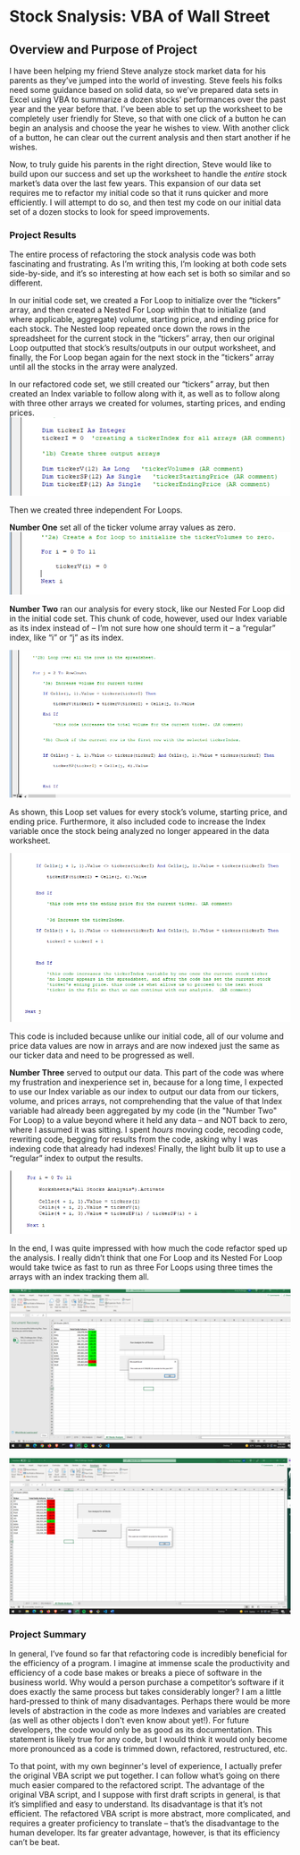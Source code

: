# Stock Snalysis: VBA of Wall Street


## Overview and Purpose of Project

I have been helping my friend Steve analyze stock market data for his parents as they’ve jumped into the world of investing. Steve feels his folks need some guidance based on solid data, so we’ve prepared data sets in Excel using VBA to summarize a dozen stocks’ performances over the past year and the year before that. I’ve been able to set up the worksheet to be completely user friendly for Steve, so that with one click of a button he can begin an analysis and choose the year he wishes to view. With another click of a button, he can clear out the current analysis and then start another if he wishes. 

Now, to truly guide his parents in the right direction, Steve would like to build upon our success and set up the worksheet to handle the *entire* stock market’s data over the last few years. This expansion of our data set requires me to refactor my initial code so that it runs quicker and more efficiently. I will attempt to do so, and then test my code on our initial data set of a dozen stocks to look for speed improvements. 


### Project Results 

The entire process of refactoring the stock analysis code was both fascinating and frustrating. As I’m writing this, I’m looking at both code sets side-by-side, and it’s so interesting at how each set is both so similar and so different. 

In our initial code set, we created a For Loop to initialize over the “tickers” array, and then created a Nested For Loop within that to initialize (and where applicable, aggregate) volume, starting price, and ending price for each stock. The Nested loop repeated once down the rows in the spreadsheet for the current stock in the “tickers” array, then our original Loop outputted that stock’s results/outputs in our output worksheet, and finally, the For Loop began again for the next stock in the ”tickers” array until all the stocks in the array were analyzed. 

In our refactored code set, we still created our “tickers” array, but then created an Index variable to follow along with it, as well as to follow along with three other arrays we created for volumes, starting prices, and ending prices. ![](/Resources/TI_Array.png) 

Then we created three independent For Loops. 

**Number One** set all of the ticker volume array values as zero.
![](/Resources/Vol_Loop.png)

**Number Two** ran our analysis for every stock, like our Nested For Loop did in the initial code set. This chunk of code, however, used our Index variable as its index instead of – I’m not sure how one should term it – a “regular” index, like “i” or “j” as its index. 

![](/Resources/FL_Vol_SP.png)

As shown, this Loop set values for every stock’s volume, starting price, and ending price. Furthermore, it also included code to increase the Index variable once the stock being analyzed no longer appeared in the data worksheet. 

![](/Resources/EP_TickerI_EndL.png)

This code is included because unlike our initial code, all of our volume and price data values are now in arrays and are now indexed just the same as our ticker data and need to be progressed as well. 

**Number Three** served to output our data. This part of the code was where my frustration and inexperience set in, because for a long time, I expected to use our Index variable as our index to output our data from our tickers, volume, and prices arrays, not comprehending that the value of that Index variable had already been aggregated by my code (in the "Number Two" For Loop) to a value beyond where it held any data – and NOT back to zero, where I assumed it was sitting. I spent *hours* moving code, recoding code, rewriting code, begging for results from the code, asking why I was indexing code that already had indexes! Finally, the light bulb lit up to use a “regular” index to output the results. 

![](/Resources/Output.png)


In the end, I was quite impressed with how much the code refactor sped up the analysis. I really didn’t think that one For Loop and its Nested For Loop would take twice as fast to run as three For Loops using three times the arrays with an index tracking them all.

![](/Resources/VBA_Challenge_2017.png)

![](/Resources/VBA_Challenge_2018.png)


### Project Summary


In general, I’ve found so far that refactoring code is incredibly beneficial for the efficiency of a program. I imagine at immense scale the productivity and efficiency of a code base makes or breaks a piece of software in the business world. Why would a person purchase a competitor’s software if it does exactly the same process but takes considerably longer? I am a little hard-pressed to think of many disadvantages. Perhaps there would be more levels of abstraction in the code as more Indexes and variables are created (as well as other objects I don't even know about yet!). For future developers, the code would only be as good as its documentation. This statement is likely true for any code, but I would think it would only become more pronounced as a code is trimmed down, refactored, restructured, etc. 

To that point, with my own beginner's level of experience, I actually prefer the original VBA script we put together. I can follow what’s going on there much easier compared to the refactored script. The advantage of the original VBA script, and I suppose with first draft scripts in general, is that it’s simplified and easy to understand. Its disadvantage is that it’s not efficient. The refactored VBA script is more abstract, more complicated, and requires a greater proficiency to translate – that’s the disadvantage to the human developer. Its far greater advantage, however, is that its efficiency can’t be beat. 


